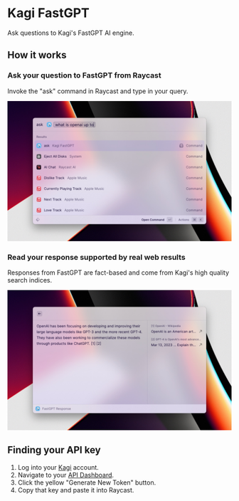 # Kagi FastGPT

Ask questions to Kagi's FastGPT AI engine.

## How it works

### Ask your question to FastGPT from Raycast

Invoke the "ask" command in Raycast and type in your query.

![Ask your question to FastGPT from Raycast](./metadata/kagi-fastgpt-ask-argument.png)

### Read your response supported by real web results

Responses from FastGPT are fact-based and come from Kagi's high quality search indices.

![Read your response supported by real web results](./metadata/kagi-fastgpt-response.png)

## Finding your API key

1. Log into your [Kagi](https://kagi.com) account.
2. Navigate to your [API Dashboard](https://kagi.com/settings?p=api).
3. Click the yellow "Generate New Token" button.
4. Copy that key and paste it into Raycast.
